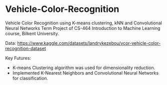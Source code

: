 # Vehicle-Color-Recognition
Vehicle Color Recognition using K-means clustering, kNN and Convolutional Neural Networks
Term Project of CS-464 Introduction to Machine Learning course, Bilkent University.




Data:
https://www.kaggle.com/datasets/landrykezebou/vcor-vehicle-color-recognition-dataset

Key Futures:

- K-means Clustering algorithm was used for dimensionality reduction.
- Implemented K-Nearest Neighbors and Convolutional Neural Networks for classification.
